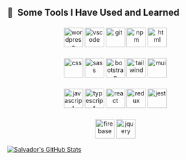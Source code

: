 <!-- [![Top Langs](https://github-readme-stats.vercel.app/api/top-langs/?username=salvador318alvarez)](https://github.com/anuraghazra/github-readme-stats)
 -->
 
<h2> 🚀 &nbsp;Some Tools I Have Used and Learned</h2>
<h3></h3>
<p align="center"> 
 <img src="https://cdn.jsdelivr.net/gh/devicons/devicon/icons/wordpress/wordpress-original.svg" alt="wordpress" width="45" height="45" />
 <img src="https://cdn.jsdelivr.net/gh/devicons/devicon/icons/vscode/vscode-original.svg" alt="vscode" width="45" height="45"/>
 <img src="https://cdn.jsdelivr.net/gh/devicons/devicon/icons/git/git-original.svg" alt="git" width="45" height="45"/>
 <img src="https://cdn.jsdelivr.net/gh/devicons/devicon/icons/npm/npm-original-wordmark.svg" alt="npm" width="45" height="45"/>
 <img src="https://cdn.jsdelivr.net/gh/devicons/devicon/icons/html5/html5-original-wordmark.svg" alt="html" width="45" height="45"/>
</p>
<h3></h3>
<p align="center"> 
 <img src="https://cdn.jsdelivr.net/gh/devicons/devicon/icons/css3/css3-original-wordmark.svg" alt="css" width="45" height="45"/>
 <img src="https://cdn.jsdelivr.net/gh/devicons/devicon/icons/sass/sass-original.svg" alt="sass" width="45" height="45"/>
 <img src="https://cdn.jsdelivr.net/gh/devicons/devicon/icons/bootstrap/bootstrap-original-wordmark.svg" alt="bootstrap" width="45" height="45"/>
 <img src="https://cdn.jsdelivr.net/gh/devicons/devicon/icons/tailwindcss/tailwindcss-plain.svg" alt="tailwind" width="45" height="45"/>
 <img src="https://cdn.jsdelivr.net/gh/devicons/devicon/icons/materialui/materialui-plain.svg" alt="mui" width="45" height="45" />
</p>
<h3></h3>
<p align="center"> 
<img src="https://cdn.jsdelivr.net/gh/devicons/devicon/icons/javascript/javascript-original.svg" alt="javascript" width="45" height="45" />
<img src="https://cdn.jsdelivr.net/gh/devicons/devicon/icons/typescript/typescript-original.svg" alt="typescript" width="45" height="45"/>
<img src="https://cdn.jsdelivr.net/gh/devicons/devicon/icons/react/react-original.svg" alt="react" width="45" height="45"/>
<img src="https://cdn.jsdelivr.net/gh/devicons/devicon/icons/redux/redux-original.svg" alt="redux" width="45" height="45"/>
<img src="https://cdn.jsdelivr.net/gh/devicons/devicon/icons/jest/jest-plain.svg" alt="jest" width="45" height="45"/>
</p>
<h3></h3>
<p align="center"> 
<img src="https://cdn.jsdelivr.net/gh/devicons/devicon/icons/firebase/firebase-plain-wordmark.svg" alt="firebase" width="45" height="45" />
<img src="https://cdn.jsdelivr.net/gh/devicons/devicon/icons/jquery/jquery-original-wordmark.svg" alt="jquery" width="45" height="45"  /> 
</p>

[![Salvador's GitHub Stats](https://github-readme-stats.vercel.app/api?username=salvador318alvarez&count_private=true&show_icons=true&theme=radical&hide_rank=false)](https://github.com/anuraghazra/github-readme-stats)

